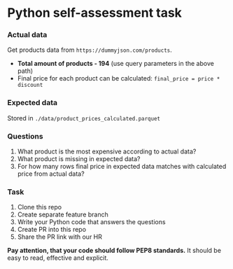 # Python self-assessment task 

### Actual data
Get products data from `https://dummyjson.com/products`.
- **Total amount of products - 194** (use query parameters in the above path)
- Final price for each product can be calculated: `final_price = price * discount`

### Expected data 
Stored in `./data/product_prices_calculated.parquet` 

### Questions
1. What product is the most expensive according to actual data?
2. What product is missing in expected data?
3. For how many rows final price in expected data matches with calculated price from actual data?

### Task
1. Clone this repo
2. Create separate feature branch
3. Write your Python code that answers the questions
4. Create PR into this repo
5. Share the PR link with our HR

**Pay attention, that your code should follow PEP8 standards.** It should be easy to read, effective and explicit.
